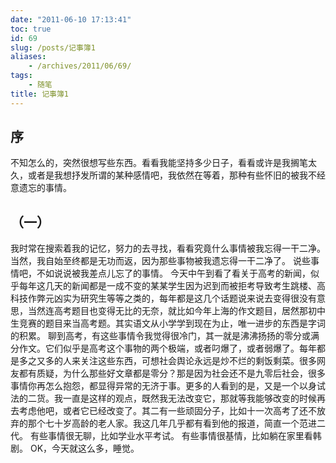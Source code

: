 ```yaml
---
date: "2011-06-10 17:13:41"
toc: true
id: 69
slug: /posts/记事簿1
aliases:
    - /archives/2011/06/69/
tags:
    - 随笔
title: 记事簿1
---
```



## 序
不知怎么的，突然很想写些东西。看看我能坚持多少日子，看看或许是我搁笔太久，或者是我想抒发所谓的某种感情吧，我依然在等着，那种有些怀旧的被我不经意遗忘的事情。

## （一）
我时常在搜索着我的记忆，努力的去寻找，看看究竟什么事情被我忘得一干二净。当然，我自始至终都是无功而返，因为那些事物被我遗忘得一干二净了。
说些事情吧，不如说说被我差点儿忘了的事情。
今天中午到看了看关于高考的新闻，似乎每年这几天的新闻都是一成不变的某某学生因为迟到而被拒考导致考生跳楼、高科技作弊元凶实为研究生等等之类的，每年都是这几个话题说来说去变得很没有意思，当然连高考题目也变得无比的无奈，就比如今年上海的作文题目，居然那初中生竞赛的题目来当高考题。其实语文从小学学到现在为止，唯一进步的东西是字词的积累。
聊到高考，有这些事情令我觉得很冷门，其一就是沸沸扬扬的零分或满分作文。它们似乎是高考这个事物的两个极端，或者叼爆了，或者弱爆了。每年都是多之又多的人来关注这些东西，可想社会舆论永远是炒不烂的剩饭剩菜。很多网友都有质疑，为什么那些好文章都是零分？那是因为社会还不是九零后社会，很多事情你再怎么抱怨，都显得异常的无济于事。更多的人看到的是，又是一个以身试法的二货。我一直是这样的观点，既然我无法改变它，那就等我能够改变的时候再去考虑他吧，或者它已经改变了。其二有一些顽固分子，比如十一次高考了还不放弃的那个七十岁高龄的老人家。我这几年几乎都有看到他的报道，简直一个范进二代。
有些事情很无聊，比如学业水平考试。
有些事情很基情，比如躺在家里看韩剧。
OK，今天就这么多，睡觉。